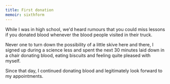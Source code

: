 ```yaml
---
title: First donation
memoir: sixthform
---
```


While I was in high school, we'd heard rumours that you could miss lessons if you donated blood whenever the blood people visited in their truck.

Never one to turn down the possibility of a little skive here and there, I signed up during a science less and spent the next 30 minutes laid down in a chair donating blood, eating biscuits and feeling quite pleased with myself.

Since that day, I continued donating blood and legitimately look forward to my appointments.